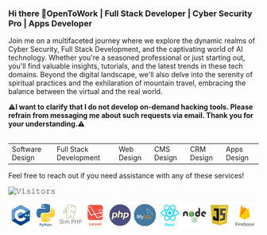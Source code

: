### Hi there 👋OpenToWork | Full Stack Developer | Cyber Security Pro | Apps Developer

Join me on a multifaceted journey where we explore the dynamic realms of Cyber Security, Full Stack Development, and the captivating world of AI technology. Whether you're a seasoned professional or just starting out, you'll find valuable insights, tutorials, and the latest trends in these tech domains. Beyond the digital landscape, we'll also delve into the serenity of spiritual practices and the exhilaration of mountain travel, embracing the balance between the virtual and the real world. 


⚠️<b>I want to clarify that I do not develop on-demand hacking tools. Please refrain from messaging me about such requests via email. Thank you for your understanding.</b>⚠️<br><br>


<table>
  <tr>
    <td>Software Design</td>
    <td>Full Stack Development</td>
    <td>Web Design</td>
    <td>CMS Design</td>
    <td>CRM Design</td>
    <td>Apps Design</td>
  </tr>
</table>

Feel free to reach out if you need assistance with any of these services!


![𝚅𝚒𝚜𝚒𝚝𝚘𝚛𝚜](https://visitor-badge.laobi.icu/badge?page_id=ajayrandhawa.ajayrandhawa&title=𝚅𝚒𝚜𝚒𝚝𝚘𝚛𝚜 )

<img align="left" alt="C" width="50px" src="https://raw.githubusercontent.com/ajayrandhawa/ajayrandhawa/master/cplus.png" />
<img align="left" alt="C" width="50px" src="https://raw.githubusercontent.com/ajayrandhawa/ajayrandhawa/master/python.png" />
<img align="left" alt="C" width="50px" src="https://raw.githubusercontent.com/ajayrandhawa/ajayrandhawa/master/slim.png" />
<img align="left" alt="C" width="50px" src="https://raw.githubusercontent.com/ajayrandhawa/ajayrandhawa/master/laravel.png" />
<img align="left" alt="C" width="50px" src="https://raw.githubusercontent.com/ajayrandhawa/ajayrandhawa/master/php.png" />
<img align="left" alt="C" width="50px" src="https://raw.githubusercontent.com/ajayrandhawa/ajayrandhawa/master/mysql.png" />
<img align="left" alt="C" width="50px" src="https://raw.githubusercontent.com/ajayrandhawa/ajayrandhawa/master/react.png" />
<img align="left" alt="C" width="50px" src="https://raw.githubusercontent.com/ajayrandhawa/ajayrandhawa/master/node.png" />
<img  align="left" alt="C" width="50px" src="https://raw.githubusercontent.com/ajayrandhawa/ajayrandhawa/master/javascript.png" />
<img align="left" alt="C" width="50px" src="https://raw.githubusercontent.com/ajayrandhawa/ajayrandhawa/master/firebase.png" />


